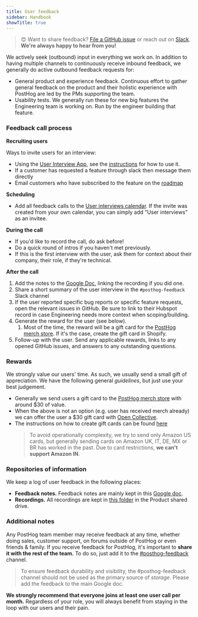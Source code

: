 ```yaml
---
title: User feedback
sidebar: Handbook
showTitle: true
---
```


> 😍 Want to share feedback? [File a GitHub issue](https://github.com/PostHog) or reach out on [Slack](/slack). **We're always happy to hear from you!**

We actively seek (outbound) input in everything we work on. In addition to having multiple channels to continuously receive inbound feedback, we generally do active outbound feedback requests for:
- General product and experience feedback. Continuous effort to gather general feedback on the product and their holistic experience with PostHog are led by the PMs supporting the team.
- Usability tests. We generally run these for new big features the Engineering team is working on. Run by the engineer building that feature.

### Feedback call process

**Recruiting users**

Ways to invite users for an interview:
- Using the [User Interview App](https://github.com/posthog/user-interview-app#adding-a-user-interview), see the [instructions](https://github.com/posthog/user-interview-app#adding-a-user-interview) for how to use it.
- If a customer has requested a feature through slack then message them directly
- Email customers who have subscribed to the feature on the [roadmap](https://posthog.com/roadmap)

**Scheduling**
- Add all feedback calls to the [User interviews calendar](https://calendar.google.com/calendar/?cid=Y19tczllaWN1Ym92ZGgxYWhzNmtoY2xpNTQ3b0Bncm91cC5jYWxlbmRhci5nb29nbGUuY29t). If the invite was created from your own calendar, you can simply add "User interviews" as an invitee.

**During the call**
- If you'd like to record the call, do ask before!
- Do a quick round of intros if you haven't met previously.
- If this is the first interview with the user, ask them for context about their company, their role, if they're technical.

**After the call**
1. Add the notes to the [Google Doc][feedback-doc], linking the recording if you did one.
2. Share a short summary of the user interview in the `#posthog-feedback` Slack channel
3. If the user reported specific bug reports or specific feature requests, open the relevant issues in GitHub. Be sure to link to their Hubspot record in case Engineering needs more context when scoping/building.
3. Generate the reward for the user (see below).
   1. Most of the time, the reward will be a gift card for the [PostHog merch store](https://merch.posthog.com/). If it's the case, create the gift card in Shopify.
4. Follow-up with the user. Send any applicable rewards, links to any opened GitHub issues, and answers to any outstanding questions.

### Rewards 
We strongly value our users' time. As such, we usually send a small gift of appreciation. We have the following general _guidelines_, but just use your best judgement.
- Generally we send users a gift card to the [PostHog merch store](https://merch.posthog.com/) with around $30 of value.
- When the above is not an option (e.g. user has received merch already) we can offer the user a $30 gift card with [Open Collective](https://opencollective.com/).
- The instructions on how to create gift cards can be found [here](https://posthog.com/handbook/growth/sales/yc-onboarding#after-the-call)
    > To avoid operationally complexity, we try to send only Amazon US cards, but generally sending cards on Amazon UK, IT, DE, MX or BR has worked in the past. Due to card restrictions, **we can't support Amazon IN**.

### Repositories of information 
We keep a log of user feedback in the following places:
- **Feedback notes.** Feedback notes are mainly kept in this [Google doc][feedback-doc].
- **Recordings.** All recordings are kept in [this folder][recordings] in the Product shared drive.

### Additional notes
Any PostHog team member may receive feedback at any time, whether doing sales, customer support, on forums outside of PostHog or even friends & family. If you receive feedback for PostHog, it's important to **share it with the rest of the team.** To do so, just add it to the [#posthog-feedback](https://posthog.slack.com/archives/C011L071P8U) channel.

<blockquote class='warning-note'>
To ensure feedback durability and visibility, the #posthog-feedback channel should not be used as the primary source of <i>storage</i>. Please add the feedback to the main Google doc.
</blockquote>

**We strongly recommend that everyone joins at least one user call per month.** Regardless of your role, you will always benefit from staying in the loop with our users and their pain.

[feedback-doc]: https://docs.google.com/document/d/1762fbEbFOVZUr24jQ3pFFj91ViY72TWrTgD-JxRJ5Tc/edit
[recordings]: https://drive.google.com/drive/folders/1kmhj0GMAZTjVauN8JJKs_U7BgaD7XnUJ?usp=sharing
